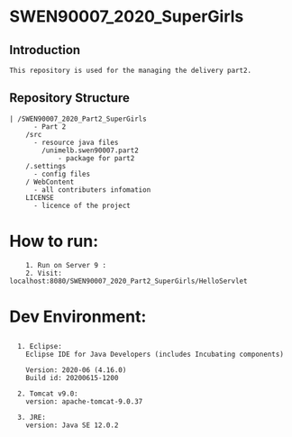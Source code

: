# SWEN90007_2020_SuperGirls

## Introduction
```
This repository is used for the managing the delivery part2.
```


## Repository Structure
```
| /SWEN90007_2020_Part2_SuperGirls 
      - Part 2
    /src
      - resource java files
        /unimelb.swen90007.part2
            - package for part2
    /.settings
      - config files
    / WebContent 
      - all contributers infomation
    LICENSE
      - licence of the project
```

# How to run: 

```
    1. Run on Server 9 :
    2. Visit: localhost:8080/SWEN90007_2020_Part2_SuperGirls/HelloServlet
```
# Dev Environment:

## 
```
  1. Eclipse:
    Eclipse IDE for Java Developers (includes Incubating components)

    Version: 2020-06 (4.16.0)
    Build id: 20200615-1200

  2. Tomcat v9.0:
    version: apache-tomcat-9.0.37

  3. JRE:
    version: Java SE 12.0.2
```

